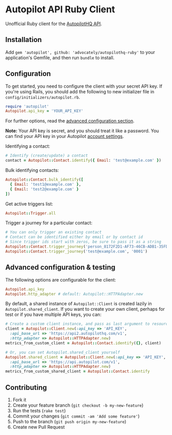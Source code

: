 # Autopilot API Ruby Client

Unofficial Ruby client for the [AutopilotHQ API](http://developers.autopilothq.com/).

## Installation

Add `gem 'autopilot', github: 'advocately/autopilothq-ruby'` to your application's Gemfile, and then run `bundle` to install.

## Configuration

To get started, you need to configure the client with your secret API key. If you're using Rails, you should add the following to new initializer file in `config/initializers/autopilot.rb`.

```ruby
require 'autopilot'
Autopilot.api_key = 'YOUR_API_KEY'
```

For further options, read the [advanced configuration section](#advanced-configuration).

**Note:** Your API key is secret, and you should treat it like a password. You can find your API key in your Autopilot [account settings](https://app.autopilothq.com/#settings/api).


Identifying a contact:

```ruby
# Identify (create/update) a contact
contact = Autopilot::Contact.identify({ Email: 'test@example.com' })
```

Bulk identifying contacts:

```ruby
Autopilot::Contact.bulk_identify([
  { Email: 'test1@example.com' },
  { Email: 'test2@example.com' }
])
```

Get active triggers list:

```ruby
Autopilot::Trigger.all
```

Trigger a journey for a particular contact:

```ruby
# You can only trigger an existing contact
# Contact can be identified either by email or by contact id
# Since trigger ids start with zeros, be sure to pass it as a string
Autopilot::Contact.trigger_journey('person_8172F2D1-AF73-46CB-ADB1-35FDE21D98EA', '0001')
Autopilot::Contact.trigger_journey('test@example.com', '0001')
```

## <a name="advanced-configuration"></a> Advanced configuration & testing

The following options are configurable for the client:

```ruby
Autopilot.api_key
Autopilot.http_adapter # default: Autopilot::HTTPAdapter.new
```

By default, a shared instance of `Autopilot::Client` is created lazily in `Autopilot.shared_client`. If you want to create your own client, perhaps for test or if you have multiple API keys, you can:

```ruby
# Create a custom client instance, and pass as last argument to resource actions
client = Autopilot::Client.new(:api_key => 'API_KEY',
  :api_base_url => 'https://api2.autopilothq.com/v1',
  :http_adapter => Autopilot::HTTPAdapter.new)
metrics_from_custom_client = Autopilot::Contact.identify({}, client)

# Or, you can set Autopilot.shared_client yourself
Autopilot.shared_client = Autopilot::Client.new(:api_key => 'API_KEY',
  :api_base_url => 'https://api.autopilot.com/v1',
  :http_adapter => Autopilot::HTTPAdapter.new)
metrics_from_custom_shared_client = Autopilot::Contact.identify
```

## Contributing

1. Fork it
2. Create your feature branch (`git checkout -b my-new-feature`)
3. Run the tests (`rake test`)
4. Commit your changes (`git commit -am 'Add some feature'`)
5. Push to the branch (`git push origin my-new-feature`)
6. Create new Pull Request
